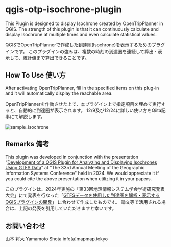 # qgis-otp-isochrone-plugin

This Plugin is designed to display Isochrone created by OpenTripPlanner in QGIS.
The strength of this plugin is that it can continuously calculate and display Isochrone at multiple times and even calculate statistical values.

QGISでOpenTripPlannerで作成した到達圏(Isochrone)を表示するためのプラグインです。
このプラグインの強みは、複数の時刻の到達圏を連続して算出・表示して、統計値まで算出できることです。

## How To Use 使い方

After activating OpenTripPlanner, fill in the specified items on this plug-in and it will automatically display the reachable area.

OpenTripPlannerを作動させた上で、本プラグイン上で指定項目を埋めて実行すると、自動的に到達圏が表示されます。
12/9及び12/24に詳しい使い方をQiita記事にて解説します。

![sample_isochrone](imgs/sample_isochrone.png)

## Remarks 備考

This plugin was developed in conjunction with the presentation “[Development of a QGIS Plugin for Analyzing and Displaying Isochrones Using GTFS Data](https://pub.confit.atlas.jp/ja/event/gisa2024/presentation/E5-02)” at "The 33rd Annual Meeting of the Geographic Information Systems Conference" held in 2024. 
We would appreciate it if you could cite the above presentation when utilizing it in your papers.

このプラグインは、2024年実施の「第33回地理情報システム学会学術研究発表大会」にて発表を行なった「[GTFSデータを使用した到達圏を解析・表示するQGISプラグインの開発](https://pub.confit.atlas.jp/ja/event/gisa2024/presentation/E5-02)」 に合わせて作成したものです。
論文等で活用される場合は、上記の発表を引用していただきますと幸いです。

## お問い合わせ
山本 将大
Yamamoto Shota
info[a]mapmap.tokyo